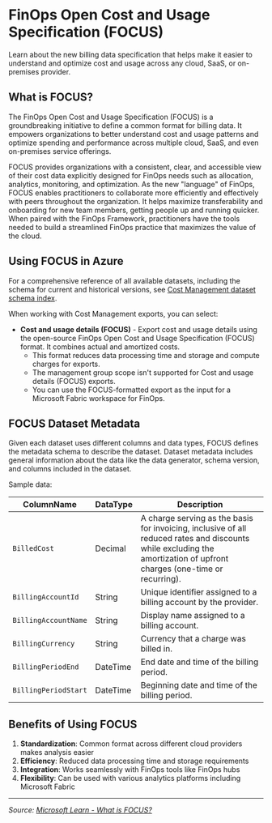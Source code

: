 # FinOps Open Cost and Usage Specification (FOCUS)

Learn about the new billing data specification that helps make it easier to understand and optimize cost and usage across any cloud, SaaS, or on-premises provider.

## What is FOCUS?

The FinOps Open Cost and Usage Specification (FOCUS) is a groundbreaking initiative to define a common format for billing data. It empowers organizations to better understand cost and usage patterns and optimize spending and performance across multiple cloud, SaaS, and even on-premises service offerings.

FOCUS provides organizations with a consistent, clear, and accessible view of their cost data explicitly designed for FinOps needs such as allocation, analytics, monitoring, and optimization. As the new "language" of FinOps, FOCUS enables practitioners to collaborate more efficiently and effectively with peers throughout the organization. It helps maximize transferability and onboarding for new team members, getting people up and running quicker. When paired with the FinOps Framework, practitioners have the tools needed to build a streamlined FinOps practice that maximizes the value of the cloud.

## Using FOCUS in Azure

For a comprehensive reference of all available datasets, including the schema for current and historical versions, see [Cost Management dataset schema index](/en-us/azure/cost-management-billing/dataset-schema/schema-index).

When working with Cost Management exports, you can select:

- **Cost and usage details (FOCUS)** - Export cost and usage details using the open-source FinOps Open Cost and Usage Specification (FOCUS) format. It combines actual and amortized costs.
  - This format reduces data processing time and storage and compute charges for exports.
  - The management group scope isn't supported for Cost and usage details (FOCUS) exports.
  - You can use the FOCUS-formatted export as the input for a Microsoft Fabric workspace for FinOps.

## FOCUS Dataset Metadata

Given each dataset uses different columns and data types, FOCUS defines the metadata schema to describe the dataset. Dataset metadata includes general information about the data like the data generator, schema version, and columns included in the dataset.

Sample data:

| ColumnName | DataType | Description |
| --- | --- | --- |
| `BilledCost` | Decimal | A charge serving as the basis for invoicing, inclusive of all reduced rates and discounts while excluding the amortization of upfront charges (one-time or recurring). |
| `BillingAccountId` | String | Unique identifier assigned to a billing account by the provider. |
| `BillingAccountName` | String | Display name assigned to a billing account. |
| `BillingCurrency` | String | Currency that a charge was billed in. |
| `BillingPeriodEnd` | DateTime | End date and time of the billing period. |
| `BillingPeriodStart` | DateTime | Beginning date and time of the billing period. |

## Benefits of Using FOCUS

1. **Standardization**: Common format across different cloud providers makes analysis easier
2. **Efficiency**: Reduced data processing time and storage requirements
3. **Integration**: Works seamlessly with FinOps tools like FinOps hubs
4. **Flexibility**: Can be used with various analytics platforms including Microsoft Fabric

---

_Source: [Microsoft Learn - What is FOCUS?](https://learn.microsoft.com/en-us/cloud-computing/finops/focus/what-is-focus)_
